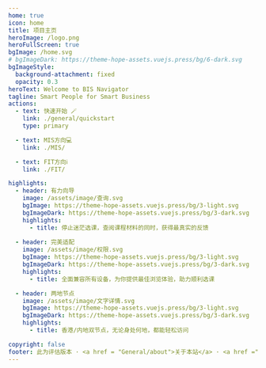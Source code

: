 ```yaml
---
home: true
icon: home
title: 项目主页
heroImage: /logo.png
heroFullScreen: true
bgImage: /home.svg
# bgImageDark: https://theme-hope-assets.vuejs.press/bg/6-dark.svg
bgImageStyle:
  background-attachment: fixed
  opacity: 0.3
heroText: Welcome to BIS Navigator
tagline: Smart People for Smart Business
actions:
  - text: 快速开始 🪄
    link: ./general/quickstart
    type: primary

  - text: MIS方向💻
    link: ./MIS/

  - text: FIT方向ℹ️
    link: ./FIT/

highlights:
  - header: 有力向导
    image: /assets/image/查询.svg
    bgImage: https://theme-hope-assets.vuejs.press/bg/3-light.svg
    bgImageDark: https://theme-hope-assets.vuejs.press/bg/3-dark.svg
    highlights:
      - title: 停止迷茫选课，查阅课程材料的同时，获得最真实的反馈
  
  - header: 完美适配
    image: /assets/image/权限.svg
    bgImage: https://theme-hope-assets.vuejs.press/bg/3-light.svg
    bgImageDark: https://theme-hope-assets.vuejs.press/bg/3-dark.svg
    highlights:
      - title: 全面兼容所有设备，为你提供最佳浏览体验，助力顺利选课

  - header: 两地节点
    image: /assets/image/文字详情.svg
    bgImage: https://theme-hope-assets.vuejs.press/bg/3-light.svg
    bgImageDark: https://theme-hope-assets.vuejs.press/bg/3-dark.svg
    highlights:
      - title: 香港/内地双节点，无论身处何地，都能轻松访问

copyright: false
footer: 此为评估版本 · <a href = "General/about">关于本站</a> · <a href ="General/appreciate">致谢</a> · <a href ="General/recurit"> 招贤纳士 </a>
---
```

